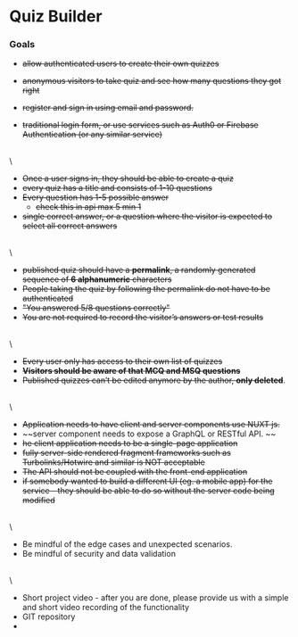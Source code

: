 # Quiz Builder

### Goals

- ~~allow authenticated users to create their own quizzes~~

- ~~anonymous visitors to take quiz and see how many questions they got right~~
- ~~register and sign in using email and password.~~
- ~~traditional login form, or use services such as Auth0 or Firebase Authentication (or any similar service)~~

\
\

- ~~Once a user signs in, they should be able to create a quiz~~
- ~~every quiz has a title and consists of 1-10 questions~~
- ~~Every question has 1-5 possible answer~~
    - ~~check this in api max 5 min 1~~
- ~~single correct answer, or a question where the visitor is expected to select all correct answers~~


\
\

-  ~~published quiz should have a __permalink__, a randomly generated sequence of __6 alphanumeric__ characters~~
- ~~People taking the quiz by following the permalink do not have to be authenticated~~
- ~~"You answered 5/8 questions correctly"~~
- ~~You are not required to record the visitor’s answers or test results~~

\
\

- ~~Every user only has access to their own list of quizzes~~
- ~~__Visitors should be aware of that MCQ and MSQ questions__~~
-  ~~Published quizzes can’t be edited anymore by the author, __only deleted__~~.

\
\

- ~~Application needs to have client and server components use NUXT js.~~
- ~~server component needs to expose a GraphQL or RESTful API. ~~
- ~~he client application needs to be a single-page application~~
- ~~fully server-side rendered fragment frameworks such as Turbolinks/Hotwire and similar is NOT acceptable~~
- ~~The API should not be coupled with the front-end application~~
- ~~if somebody wanted to build a different UI (eg. a mobile app) for the service - they should be able to do so without the server code being modified~~

\
\

- Be mindful of the edge cases and unexpected scenarios.
- Be mindful of security and data validation

\
\

- Short project video - after you are done, please provide us with a simple and short video recording of the functionality
- GIT repository
- 